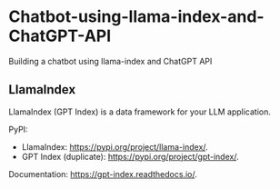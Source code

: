 # Chatbot-using-llama-index-and-ChatGPT-API
Building a chatbot using llama-index and ChatGPT API

<h2> LlamaIndex </h2>

LlamaIndex (GPT Index) is a data framework for your LLM application.

PyPI: 
- LlamaIndex: https://pypi.org/project/llama-index/.
- GPT Index (duplicate): https://pypi.org/project/gpt-index/.

Documentation: https://gpt-index.readthedocs.io/.
